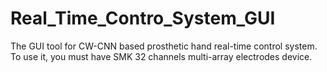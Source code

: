 # Real_Time_Contro_System_GUI
The GUI tool for CW-CNN based prosthetic hand real-time control system. To use it, you must have SMK 32 channels multi-array electrodes device.
